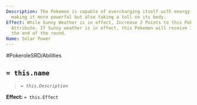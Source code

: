 ```yaml
---
Description: The Pokemon is capable of overcharging itself with energy from the sun,
  making it more powerful but also taking a toll on its body.
Effect: While Sunny Weather is in effect, Increase 2 Points to this Pokemon's Special
  Attribute. If Sunny weather is in effect, this Pokemon will receive 1 damage at
  the end of the round.
Name: Solar Power
---
```


#PokeroleSRD/Abilities

## `= this.name`

> *`= this.Description`*

**Effect:** `= this.Effect`
